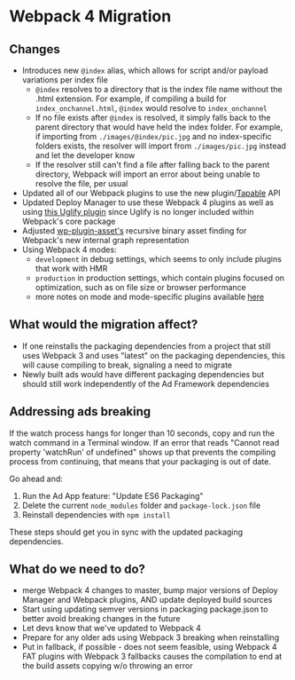 # Webpack 4 Migration

## Changes
- Introduces new `@index` alias, which allows for script and/or payload variations per index file
  - `@index` resolves to a directory that is the index file name without the .html extension. For example, if compiling a build for `index_onchannel.html`, `@index` would resolve to `index_onchannel`
  - If no file exists after `@index` is resolved, it simply falls back to the parent directory that would have held the index folder. For example, if importing from `./images/@index/pic.jpg` and no index-specific folders exists, the resolver will import from `./images/pic.jpg` instead and let the developer know
  - If the resolver still can't find a file after falling back to the parent directory, Webpack will import an error about being unable to resolve the file, per usual 
- Updated all of our Webpack plugins to use the new plugin/[Tapable](https://github.com/webpack/tapable) API
- Updated Deploy Manager to use these Webpack 4 plugins as well as using [this Uglify plugin](https://github.com/webpack-contrib/uglifyjs-webpack-plugin) since Uglify is no longer included within Webpack's core package
- Adjusted [wp-plugin-asset's](https://github.com/ff0000-ad-tech/wp-plugin-assets) recursive binary asset finding for Webpack's new internal graph representation
- Using Webpack 4 modes:
  - `development` in debug settings, which seems to only include plugins that work with HMR
  - `production` in production settings, which contain plugins focused on optimization, such as on file size or browser performance
  - more notes on mode and mode-specific plugins available [here](https://github.com/derekmiranda/ad-tech-notes/blob/master/webpack_4/mode_plugins.md)

## What would the migration affect?
- If one reinstalls the packaging dependencies from a project that still uses Webpack 3 and uses "latest" on the packaging dependencies, this will cause compiling to break, signaling a need to migrate
- Newly built ads would have different packaging dependencies but should still work independently of the Ad Framework dependencies

## Addressing ads breaking
If the watch process hangs for longer than 10 seconds, copy and run the watch command in a Terminal window. If an error that reads "Cannot read property 'watchRun' of undefined" shows up that prevents the compiling process from continuing, that means that your packaging is out of date.

Go ahead and:
1. Run the Ad App feature: "Update ES6 Packaging"
2. Delete the current `node_modules` folder and `package-lock.json` file
3. Reinstall dependencies with `npm install`

These steps should get you in sync with the updated packaging dependencies.

## What do we need to do?
- merge Webpack 4 changes to master, bump major versions of Deploy Manager and Webpack plugins, AND update deployed build sources
- Start using updating semver versions in packaging package.json to better avoid breaking changes in the future
- Let devs know that we've updated to Webpack 4
- Prepare for any older ads using Webpack 3 breaking when reinstalling
- Put in fallback, if possible - does not seem feasible, using Webpack 4 FAT plugins with Webpack 3 fallbacks causes the compilation to end at the build assets copying w/o throwing an error
